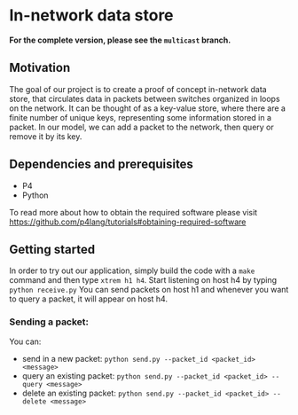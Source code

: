 # In-network data store
**For the complete version, please see the `multicast` branch.**

## Motivation

The goal of our project is to create a proof of concept in-network data store, that circulates data in packets between switches organized in loops on the network. It can be thought of as a key-value store, where there are a finite number of unique keys, representing some information stored in a packet. In our model, we can add a packet to the network, then query or remove it by its key.

## Dependencies and prerequisites
- P4
- Python

 To read more about how to obtain the required software please visit https://github.com/p4lang/tutorials#obtaining-required-software
 
 ## Getting started
 
 In order to try out our application, simply build the code with a `make` command and then type `xtrem h1 h4`.
 Start listening on host h4 by typing `python receive.py`
 You can send packets on host h1 and whenever you want to query a packet, it will appear on host h4.
 ### Sending a packet:
 You can:
 - send in a new packet: `python send.py --packet_id <packet_id> <message>`
 - query an existing packet: `python send.py --packet_id <packet_id> --query <message>`
 - delete an existing packet: `python send.py --packet_id <packet_id> --delete <message>`
 
